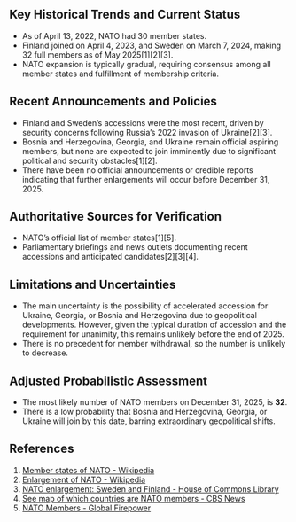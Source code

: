 ## Key Historical Trends and Current Status

- As of April 13, 2022, NATO had 30 member states.
- Finland joined on April 4, 2023, and Sweden on March 7, 2024, making 32 full members as of May 2025[1][2][3].
- NATO expansion is typically gradual, requiring consensus among all member states and fulfillment of membership criteria.

## Recent Announcements and Policies

- Finland and Sweden’s accessions were the most recent, driven by security concerns following Russia’s 2022 invasion of Ukraine[2][3].
- Bosnia and Herzegovina, Georgia, and Ukraine remain official aspiring members, but none are expected to join imminently due to significant political and security obstacles[1][2].
- There have been no official announcements or credible reports indicating that further enlargements will occur before December 31, 2025.

## Authoritative Sources for Verification

- NATO’s official list of member states[1][5].
- Parliamentary briefings and news outlets documenting recent accessions and anticipated candidates[2][3][4].

## Limitations and Uncertainties

- The main uncertainty is the possibility of accelerated accession for Ukraine, Georgia, or Bosnia and Herzegovina due to geopolitical developments. However, given the typical duration of accession and the requirement for unanimity, this remains unlikely before the end of 2025.
- There is no precedent for member withdrawal, so the number is unlikely to decrease.

## Adjusted Probabilistic Assessment

- The most likely number of NATO members on December 31, 2025, is **32**.
- There is a low probability that Bosnia and Herzegovina, Georgia, or Ukraine will join by this date, barring extraordinary geopolitical shifts.

## References

1. [Member states of NATO - Wikipedia](https://en.wikipedia.org/wiki/Member_states_of_NATO)
2. [Enlargement of NATO - Wikipedia](https://en.wikipedia.org/wiki/Enlargement_of_NATO)
3. [NATO enlargement: Sweden and Finland - House of Commons Library](https://commonslibrary.parliament.uk/research-briefings/cbp-9574/)
4. [See map of which countries are NATO members - CBS News](https://www.cbsnews.com/news/nato-countries-maps-list-membership-requirements/)
5. [NATO Members - Global Firepower](https://www.globalfirepower.com/nato-members.php)